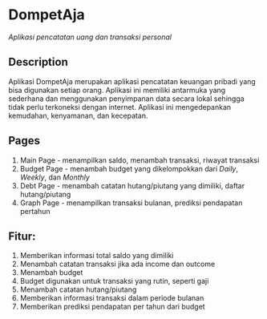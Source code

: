 # DompetAja

_Aplikasi pencatatan uang dan transaksi personal_

## Description
Aplikasi DompetAja merupakan aplikasi pencatatan keuangan pribadi yang
bisa digunakan setiap orang. Aplikasi ini memiliki antarmuka yang sederhana
dan menggunakan penyimpanan data secara lokal sehingga tidak perlu terkoneksi 
dengan internet. Aplikasi ini mengedepankan kemudahan, kenyamanan, dan kecepatan.

## Pages
1. Main Page - menampilkan saldo, menambah transaksi, riwayat transaksi
1. Budget Page - menambah budget yang dikelompokkan dari _Daily_, _Weekly_, dan _Monthly_
1. Debt Page - menambah catatan hutang/piutang yang dimiliki, daftar hutang/piutang
1. Graph Page - menampilkan transaksi bulanan, prediksi pendapatan pertahun

## Fitur:
1. Memberikan informasi total saldo yang dimiliki
1. Menambah catatan transaksi jika ada income dan outcome
1. Menambah budget
1. Budget digunakan untuk transaksi yang rutin, seperti gaji
1. Menambah catatan hutang/piutang
1. Memberikan informasi transaksi dalam periode bulanan
1. Memberikan prediksi pendapatan per tahun dari budget 
